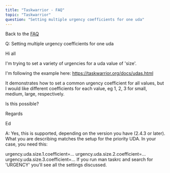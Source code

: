```yaml
---
title: "Taskwarrior - FAQ"
topic: "Taskwarrior"
question: "Setting multiple urgency coefficients for one uda"
---
```


Back to the [FAQ](/support/faq)

Q: Setting multiple urgency coefficients for one uda

Hi all

I'm trying to set a variety of urgencies for a uda value of 'size'.

I'm following the example here: https://taskwarrior.org/docs/udas.html

It demonstrates how to set a common urgency coefficient for all values, but I would like different coefficients for each value, eg 1, 2, 3 for small, medium, large, respectively.

Is this possible?

Regards

Ed

A: Yes, this is supported, depending on the version you have (2.4.3 or later).
What you are describing matches the setup for the priority UDA.
In your case, you need this:

urgency.uda.size.1.coefficient=...
urgency.uda.size.2.coefficient=...
urgency.uda.size.3.coefficient=...
If you run man taskrc and search for 'URGENCY' you'll see all the settings discussed.

